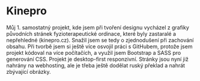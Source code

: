 # Kinepro

Můj 1. samostatný projekt, kde jsem při tvoření designu vycházel z grafiky původních stránek fyzioterapeutické ordinace, které byly zastaralé a nepřehledné (kinepro.cz). 
Snažil jsem se tedy o zjednodušení při zachování obsahu. 
Při tvorbě jsem si ještě více osvojil práci s GitHubem, protože jsem projekt kódoval na více počítačích, a využil jsem Bootstrap a SASS pro generování CSS. 
Projekt je desktop-first responzivní.
Stránky jsou nyní již nahrány na webhosting, ale je třeba ještě dodělat ruský překlad a nahrát zbývající obrázky.
